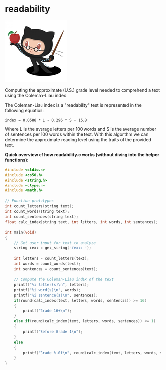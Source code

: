# readability
<img src="images/github-logo-octocat-1.jpg" width = 200>

Computing the approximate (U.S.) grade level needed to comprehend a text using the Coleman-Liau index

The Coleman-Liau index is a "readability" test is represented in the following equation:
```
index = 0.0588 * L - 0.296 * S - 15.8
```
Where L is the average letters per 100 words and S is the average number of sentences per 100 words within the text. With this algorithm we can determine the approximate reading level using the traits of the provided text.

**Quick overview of how readability.c works (without diving into the helper functions):**
```c
#include <stdio.h>
#include <cs50.h>
#include <string.h>
#include <ctype.h>
#include <math.h>

// Function prototypes
int count_letters(string text);
int count_words(string text);
int count_sentences(string text);
float calc_index(string text, int letters, int words, int sentences);

int main(void)
{
    // Get user input for text to analyze
    string text = get_string("Text: ");

    int letters = count_letters(text);
    int words = count_words(text);
    int sentences = count_sentences(text);

    // Compute the Coleman-Liau index of the text
    printf("%i letter(s)\n", letters);
    printf("%i word(s)\n", words);
    printf("%i sentence(s)\n", sentences);
    if(round(calc_index(text, letters, words, sentences)) >= 16)
    {
        printf("Grade 16+\n");
    }
    else if(round(calc_index(text, letters, words, sentences)) <= 1)
    {
        printf("Before Grade 1\n");
    }
    else
    {
        printf("Grade %.0f\n", round(calc_index(text, letters, words, sentences)));
    }
}
```
